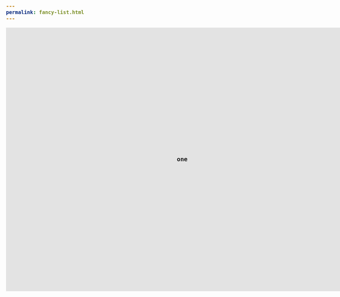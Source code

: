 ```yaml
---
permalink: fancy-list.html
---
```


<fancy-list>
  <ol>
    <li>one</li>
    <li>two</li>			
    <li>three</li>
    <li>four</li>
    <li>five</li>
    <li>six</li>
    <li>seven</li>
    <li>eight</li>
    <li>nine</li>
    <li>ten</li>
  </ol>
</fancy-list>


<style>
  html {
    touch-action: manipulation;
  }

  :where(*) {
    box-sizing: border-box;
  }

  body {
    font: bold 1rem / 1.5 monospace;
    margin: 0
  }
  

  /* TODO: Shadow styles(?) */
  :is(ol, li) {
    display: grid;
    inline-size: 100vw;
  }
  
  ol {
    grid: 1fr / auto-flow;
    overflow: scroll hidden;
    padding: 0;
    scroll-snap-type: x mandatory;
    scrollbar-width: none;
  }
  
  ol::-webkit-scrollbar {
    display: none;
  }
  
  li {
    aspect-ratio: 4 / 3;
    place-content: center;
    scroll-snap-align: start;
    user-select: none;
  }
  
  /* Debug styles. */
  li:nth-child(odd) {background: rgba(0, 0, 0, .1)}
  li:nth-child(even) {background: rgba(0, 0, 0, .15)}

</style>

<script>
  {% include 'FancyList.js' %}
</script>